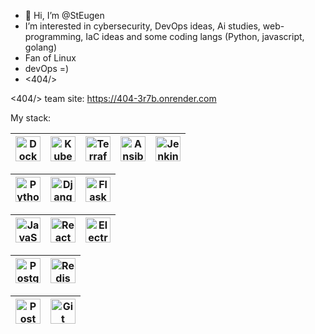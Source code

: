 - 👋 Hi, I’m @StEugen
- I’m interested in cybersecurity, DevOps ideas, Ai studies, web-programming, IaC ideas and some coding langs (Python, javascript, golang)
- Fan of Linux
- devOps =)
- <404/>
 
<404/> team site: https://404-3r7b.onrender.com

My stack: <br>

<img title="Docker" alt="Docker" width="40px" src="https://github.com/tomchen/stack-icons/blob/master/logos/docker.svg" />|<img alt="Kubernetes" title="Kubernetes" width="40px" src="https://github.com/tomchen/stack-icons/blob/master/logos/kubernetes.svg">|<img alt="Terraform" title="Terraform" width="40px" src="https://github.com/tomchen/stack-icons/blob/master/logos/terraform.svg">|<img title="Ansible" alt="Ansible" width="40px" src="https://github.com/tomchen/stack-icons/blob/master/logos/ansible.svg">|<img title="Jenkins" alt="Jenkins" width="40px" src="https://github.com/tomchen/stack-icons/blob/master/logos/jenkins.svg">|
|--|--|--|--|--|


<img title="Python" alt="Python" width="40px" src="https://github.com/tomchen/stack-icons/blob/master/logos/python.svg" />|<img alt="Django" title="Django" width="40px" src="https://github.com/tomchen/stack-icons/blob/master/logos/django.svg">|<img alt="Flask" title="Flask" width="40px" src="https://github.com/tomchen/stack-icons/blob/master/logos/flask.svg">|
|--|--|--|


<img alt="JavaScript" title="JavaScript" width="40px" src="https://github.com/tomchen/stack-icons/blob/master/logos/javascript.svg">|<img title="React" alt="React" width="40px" src="https://github.com/tomchen/stack-icons/blob/master/logos/react.svg" />|<img title="ElectronJS" alt="ElectronJS" width="40px" src="https://github.com/tomchen/stack-icons/blob/master/logos/electron.svg">|
|--|--|--|

<img title="PostgreSQL" alt="PostgreSQL" width="40px" src="https://github.com/tomchen/stack-icons/blob/master/logos/postgresql.svg">|<img title="Redis" alt="Redis" width="40px" src="https://github.com/tomchen/stack-icons/blob/master/logos/redis.svg" />|
|--|--|

<img title="Postman" alt="Postman" width="40px" src="https://github.com/tomchen/stack-icons/blob/master/logos/postman.svg" />|<img alt="Git" title="Git" width="40px" src="https://github.com/tomchen/stack-icons/blob/master/logos/git.svg">|
|--|--|



<!---
StEugen/StEugen is a ✨ special ✨ repository because its `README.md` (this file) appears on your GitHub profile.
You can click the Preview link to take a look at your changes.
--->

